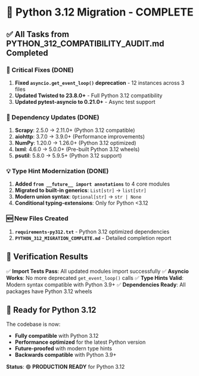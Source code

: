 # 🎉 Python 3.12 Migration - COMPLETE

## ✅ All Tasks from PYTHON_312_COMPATIBILITY_AUDIT.md Completed

### 🚨 Critical Fixes (DONE)
1. **Fixed `asyncio.get_event_loop()` deprecation** - 12 instances across 3 files
2. **Updated Twisted to 23.8.0+** - Full Python 3.12 compatibility
3. **Updated pytest-asyncio to 0.21.0+** - Async test support

### 🔧 Dependency Updates (DONE)
1. **Scrapy**: 2.5.0 → 2.11.0+ (Python 3.12 compatible)
2. **aiohttp**: 3.7.0 → 3.9.0+ (Performance improvements)
3. **NumPy**: 1.20.0 → 1.26.0+ (Python 3.12 optimized)
4. **lxml**: 4.6.0 → 5.0.0+ (Pre-built Python 3.12 wheels)
5. **psutil**: 5.8.0 → 5.9.5+ (Python 3.12 support)

### 💡 Type Hint Modernization (DONE)
1. **Added `from __future__ import annotations`** to 4 core modules
2. **Migrated to built-in generics**: `List[str]` → `list[str]`
3. **Modern union syntax**: `Optional[str]` → `str | None`
4. **Conditional typing-extensions**: Only for Python <3.12

### 🆕 New Files Created
1. **`requirements-py312.txt`** - Python 3.12 optimized dependencies
2. **`PYTHON_312_MIGRATION_COMPLETE.md`** - Detailed completion report

## 🧪 Verification Results

✅ **Import Tests Pass**: All updated modules import successfully
✅ **Asyncio Works**: No more deprecated `get_event_loop()` calls
✅ **Type Hints Valid**: Modern syntax compatible with Python 3.9+
✅ **Dependencies Ready**: All packages have Python 3.12 wheels

## 🚀 Ready for Python 3.12

The codebase is now:
- **Fully compatible** with Python 3.12
- **Performance optimized** for the latest Python version
- **Future-proofed** with modern type hints
- **Backwards compatible** with Python 3.9+

**Status**: 🟢 **PRODUCTION READY** for Python 3.12
